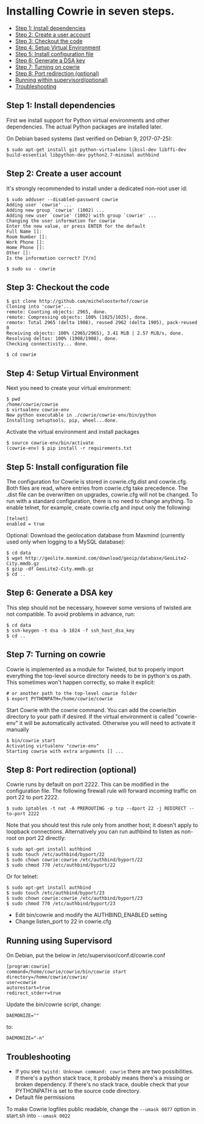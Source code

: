 
# Installing Cowrie in seven steps.

* [Step 1: Install dependencies](#step-1-install-dependencies)
* [Step 2: Create a user account](#step-2-create-a-user-account)
* [Step 3: Checkout the code](#step-3-checkout-the-code)
* [Step 4: Setup Virtual Environment](#step-4-setup-virtual-environment)
* [Step 5: Install configuration file](#step-5-install-configuration-file)
* [Step 6: Generate a DSA key](#step-6-generate-a-dsa-key)
* [Step 7: Turning on cowrie](#step-7-turning-on-cowrie)
* [Step 8: Port redirection (optional)](#step-8-port-redirection-optional)
* [Running within supervisord(optional)](#running-using-supervisord)
* [Troubleshooting](#troubleshooting)

## Step 1: Install dependencies

First we install support for Python virtual environments and other dependencies.
The actual Python packages are installed later.

On Debian based systems (last verified on Debian 9, 2017-07-25):
```
$ sudo apt-get install git python-virtualenv libssl-dev libffi-dev build-essential libpython-dev python2.7-minimal authbind
```

## Step 2: Create a user account

It's strongly recommended to install under a dedicated non-root user id:

```
$ sudo adduser --disabled-password cowrie
Adding user `cowrie' ...
Adding new group `cowrie' (1002) ...
Adding new user `cowrie' (1002) with group `cowrie' ...
Changing the user information for cowrie
Enter the new value, or press ENTER for the default
Full Name []:
Room Number []:
Work Phone []:
Home Phone []:
Other []:
Is the information correct? [Y/n]

$ sudo su - cowrie
```

## Step 3: Checkout the code

```
$ git clone http://github.com/micheloosterhof/cowrie
Cloning into 'cowrie'...
remote: Counting objects: 2965, done.
remote: Compressing objects: 100% (1025/1025), done.
remote: Total 2965 (delta 1908), reused 2962 (delta 1905), pack-reused 0
Receiving objects: 100% (2965/2965), 3.41 MiB | 2.57 MiB/s, done.
Resolving deltas: 100% (1908/1908), done.
Checking connectivity... done.

$ cd cowrie
```

## Step 4: Setup Virtual Environment

Next you need to create your virtual environment:

```
$ pwd
/home/cowrie/cowrie
$ virtualenv cowrie-env
New python executable in ./cowrie/cowrie-env/bin/python
Installing setuptools, pip, wheel...done.
```

Activate the virtual environment and install packages

```
$ source cowrie-env/bin/activate
(cowrie-env) $ pip install -r requirements.txt
```

## Step 5: Install configuration file

The configuration for Cowrie is stored in cowrie.cfg.dist and
cowrie.cfg. Both files are read, where entries from cowrie.cfg take
precedence. The .dist file can be overwritten on upgrades, cowrie.cfg
will not be changed. To run with a standard configuration, there
is no need to change anything. To enable telnet, for example, create
cowrie.cfg and input only the following:

```
[telnet]
enabled = true
```

Optional: Download the geolocation database from Maxmind (currently used
only when logging to a MySQL database):

```
$ cd data
$ wget http://geolite.maxmind.com/download/geoip/database/GeoLite2-City.mmdb.gz
$ gzip -df GeoLite2-City.mmdb.gz
$ cd ..
```

## Step 6: Generate a DSA key

This step should not be necessary, however some versions of twisted
are not compatible. To avoid problems in advance, run:

```
$ cd data
$ ssh-keygen -t dsa -b 1024 -f ssh_host_dsa_key
$ cd ..
```

## Step 7: Turning on cowrie

Cowrie is implemented as a module for Twisted, but to properly
import everything the top-level source directory needs to be in
python's os.path. This sometimes won't happen correctly, so make
it explicit:

```
# or another path to the top-level cowrie folder
$ export PYTHONPATH=/home/cowrie/cowrie
```

Start Cowrie with the cowrie command. You can add the cowrie/bin directory
to your path if desired. If the virtual environment is called "cowrie-env"
it will be automatically activated. Otherwise you will need to activate it
manually

```
$ bin/cowrie start
Activating virtualenv "cowrie-env"
Starting cowrie with extra arguments [] ...
```

## Step 8: Port redirection (optional)

Cowrie runs by default on port 2222. This can be modified in the configuration file.
The following firewall rule will forward incoming traffic on port 22 to port 2222.

```
$ sudo iptables -t nat -A PREROUTING -p tcp --dport 22 -j REDIRECT --to-port 2222
```

Note that you should test this rule only from another host; it
doesn't apply to loopback connections. Alternatively you can run
authbind to listen as non-root on port 22 directly:

```
$ sudo apt-get install authbind
$ sudo touch /etc/authbind/byport/22
$ sudo chown cowrie:cowrie /etc/authbind/byport/22
$ sudo chmod 770 /etc/authbind/byport/22
```

Or for telnet:

```
$ sudo apt-get install authbind
$ sudo touch /etc/authbind/byport/23
$ sudo chown cowrie:cowrie /etc/authbind/byport/23
$ sudo chmod 770 /etc/authbind/byport/23
```

* Edit bin/cowrie and modify the AUTHBIND_ENABLED setting
* Change listen_port to 22 in cowrie.cfg

## Running using Supervisord
On Debian, put the below in /etc/supervisor/conf.d/cowrie.conf
```
[program:cowrie]
command=/home/cowrie/cowrie/bin/cowrie start
directory=/home/cowrie/cowrie/
user=cowrie
autorestart=true
redirect_stderr=true
```
Update the bin/cowrie script, change:
 ```
 DAEMONIZE=""
 ```
 to:
 ```
 DAEMONIZE="-n"
 ```

## Troubleshooting

* If you see `twistd: Unknown command: cowrie` there are two
possibilities. If there's a python stack trace, it probably means
there's a missing or broken dependency. If there's no stack trace,
double check that your PYTHONPATH is set to the source code directory.
* Default file permissions

To make Cowrie logfiles public readable, change the ```--umask 0077``` option in start.sh into ```--umask 0022```

